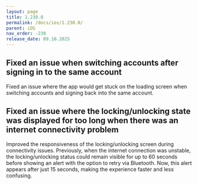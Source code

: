 ```yaml
---
layout: page
title: 1.230.0
permalink: /docs/ios/1.230.0/
parent: iOS
nav_order: -230
release_date: 09.10.2025
---
```


## Fixed an issue when switching accounts after signing in to the same account
Fixed an issue where the app would get stuck on the loading screen when switching accounts and signing back into the same account.

## Fixed an issue where the locking/unlocking state was displayed for too long when there was an internet connectivity problem
Improved the responsiveness of the locking/unlocking screen during connectivity issues.
Previously, when the internet connection was unstable, the locking/unlocking status could remain visible for up to 60 seconds before showing an alert with the option to retry via Bluetooth. Now, this alert appears after just 15 seconds, making the experience faster and less confusing.